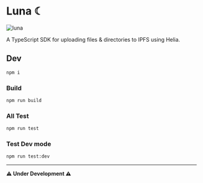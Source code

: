 # Luna ☾

![luna](https://github.com/user-attachments/assets/8e8a669c-3e04-4d76-8cb8-2f2308b0c2f0)

A TypeScript SDK for uploading files & directories to IPFS using Helia.

## Dev

```sh
npm i
```

### Build

```sh
npm run build
```

### All Test

```sh
npm run test
```

### Test Dev mode

```sh
npm run test:dev
```

---

**⚠️ Under Development ⚠️**
